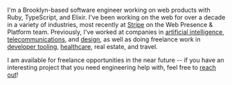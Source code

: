 I'm a Brooklyn-based software engineer working on web products with Ruby, TypeScript, and Elixir. I've been working on the web for over a decade in a variety of industries, most recently at [Stripe](https://stripe.com) on the Web Presence & Platform team. Previously, I've worked at companies in [artificial intelligence](https://enlitic.com), [telecommunications](https://aircall.io), and [design](https://oak.is), as well as doing freelance work in [developer tooling](https://buildwithfern.com), [healthcare](https://sanofi.com), real estate, and travel.

I am available for freelance opportunities in the near future -- if you have an interesting project that you need engineering help with, feel free to [reach out](mailto:engagements@e10.llc)!
